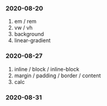 ### 2020-08-20

1. em / rem
2. vw / vh
3. background
4. linear-gradient

### 2020-08-27

1. inline / block / inline-block
2. margin / padding / border / content
3. calc 

### 2020-08-31